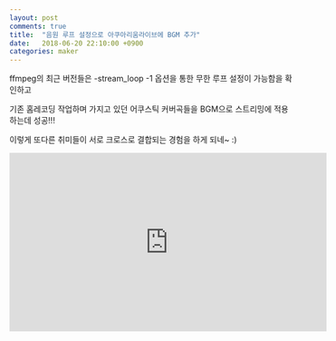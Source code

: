```yaml
---
layout: post
comments: true
title:  "음원 루프 설정으로 아쿠아리움라이브에 BGM 추가"
date:   2018-06-20 22:10:00 +0900
categories: maker
---
```

ffmpeg의 최근 버전들은 -stream_loop -1 옵션을 통한 무한 루프 설정이 가능함을 확인하고

기존 홈레코딩 작업하며 가지고 있던 어쿠스틱 커버곡들을 BGM으로 스트리밍에 적용하는데 성공!!!

이렇게 또다른 취미들이 서로 크로스로 결합되는 경험을 하게 되네~ :)

<iframe width="560" height="315" src="https://www.youtube-nocookie.com/embed/Gk7cwGKXwno" frameborder="0" allow="autoplay; encrypted-media" allowfullscreen></iframe>

